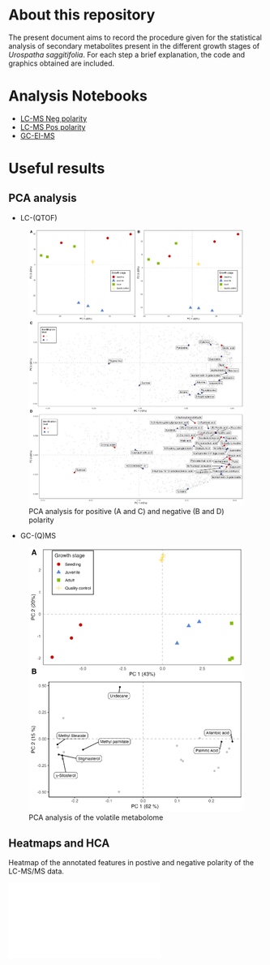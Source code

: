 
# About this repository

The present document aims to record the procedure given for the
statistical analysis of secondary metabolites present in the different
growth stages of *Urospatha saggitifolia*. For each step a brief
explanation, the code and graphics obtained are included.

# Analysis Notebooks

- [LC-MS Neg
  polarity](https://github.com/IKIAM-NPL/U_sagittifolia_tubers/blob/main/Neg_U_saggitifolia.md)
- [LC-MS Pos
  polarity](https://github.com/IKIAM-NPL/U_sagittifolia_tubers/blob/main/Pos_U_saggitifolia.md)
- [GC-EI-MS](https://github.com/IKIAM-NPL/U_sagittifolia_tubers/blob/main/EI_U_saggitifolia.md)

# Useful results

## PCA analysis

- LC-(QTOF)

<figure>
<img src="Plots/jpeg/Figure_1.jpeg"
alt="PCA analysis for positive (A and C) and negative (B and D) polarity" />
<figcaption aria-hidden="true">PCA analysis for positive (A and C) and
negative (B and D) polarity</figcaption>
</figure>

- GC-(Q)MS

<figure>
<img src="Plots/jpeg/Figure_2.jpeg"
alt="PCA analysis of the volatile metabolome" />
<figcaption aria-hidden="true">PCA analysis of the volatile
metabolome</figcaption>
</figure>

## Heatmaps and HCA

Heatmap of the annotated features in postive and negative polarity of
the LC-MS/MS data.

![](Plots/jpeg/heatmaps.pdf)
